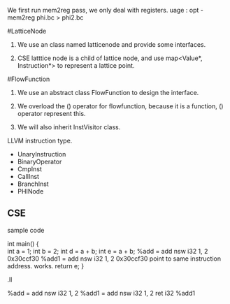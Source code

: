 We first run mem2reg pass, we only deal with registers.
uage : opt -mem2reg phi.bc > phi2.bc


#LatticeNode

1. We use an class named latticenode and provide some interfaces.

2. CSE latttice node is a child of lattice node, and use map<Value*, Instruction*> to represent a lattice point.


#FlowFunction

1. We use an abstract class FlowFunction to design the interface.

2. We overload the () operator for flowfunction, because it is a function, () operator represent this.

3. We will also inherit InstVisitor class.

LLVM instruction type. 

* UnaryInstruction
* BinaryOperator
* CmpInst
* CallInst
* BranchInst
* PHINode




## CSE

sample code

int main() {	
	int a = 1;
	int b = 2;
	int d = a + b;
	int e = a + b;   %add = add nsw i32 1, 2   	    0x30ccf30
  					 %add1 = add nsw i32 1, 2   	0x30ccf30    point to same instruction address. works.
	return e;
}

.ll

%add = add nsw i32 1, 2
%add1 = add nsw i32 1, 2
ret i32 %add1


